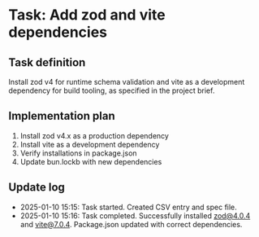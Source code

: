 # Task: Add zod and vite dependencies

## Task definition
Install zod v4 for runtime schema validation and vite as a development dependency for build tooling, as specified in the project brief.

## Implementation plan
1. Install zod v4.x as a production dependency
2. Install vite as a development dependency
3. Verify installations in package.json
4. Update bun.lockb with new dependencies

## Update log
- 2025-01-10 15:15: Task started. Created CSV entry and spec file.
- 2025-01-10 15:16: Task completed. Successfully installed zod@4.0.4 and vite@7.0.4. Package.json updated with correct dependencies.